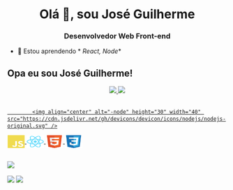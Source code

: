 <h1 align="center">Olá 👋, sou José Guilherme</h1>
<h3 align="center">Desenvolvedor Web Front-end</h3>


- 🌱 Estou aprendendo * *React, Node**

## Opa eu sou José Guilherme!
<div align="center">
  <a href="https://github.com/Jose-Guilherme-20">
  <img height="180em" src="https://github-readme-stats.vercel.app/api?username=Jose-Guilherme-20&show_icons=true&theme=dracula&include_all_commits=true&count_private=true"/>
  <img height="180em" src="https://github-readme-stats.vercel.app/api/top-langs/?username=Jose-Guilherme-20&layout=compact&langs_count=7&theme=dracula"/>
</div>
<div style="display: inline_block"><br>
  
            <img align="center" alt="-node" height="30" width="40" src="https://cdn.jsdelivr.net/gh/devicons/devicon/icons/nodejs/nodejs-original.svg" />
  <img align="center" alt="-Js" height="30" width="40" src="https://raw.githubusercontent.com/devicons/devicon/master/icons/javascript/javascript-plain.svg">
  <img align="center" alt="-React" height="30" width="40" src="https://raw.githubusercontent.com/devicons/devicon/master/icons/react/react-original.svg">
  <img align="center" alt="-HTML" height="30" width="40" src="https://raw.githubusercontent.com/devicons/devicon/master/icons/html5/html5-original.svg">
  <img align="center" alt="-CSS" height="30" width="40" src="https://raw.githubusercontent.com/devicons/devicon/master/icons/css3/css3-original.svg">

</div>
  
  ##
 
<div> 
  <a href="https://instagram.com/jose.guilherme.20" target="_blank"><img src="https://img.shields.io/badge/-Instagram-%23E4405F?style=for-the-badge&logo=instagram&logoColor=white" target="_blank"></a>

  <a href = "mailto:jg005478@gmail.com"><img src="https://img.shields.io/badge/-Gmail-%23333?style=for-the-badge&logo=gmail&logoColor=white" target="_blank"></a>
  <a href="https://www.linkedin.com/in/rafaella-ballerini-45875016a" target="_blank"><img src="https://img.shields.io/badge/-LinkedIn-%230077B5?style=for-the-badge&logo=linkedin&logoColor=white" target="_blank"></a> 
  
  </div>
 
 

